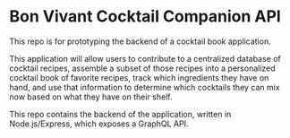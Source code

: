 # Bon Vivant Cocktail Companion API

This repo is for prototyping the backend of a cocktail book application. 

This application will allow users to contribute to a centralized database of cocktail recipes, assemble a subset of those recipes into a personalized cocktail book of favorite recipes, track which ingredients they have on hand, and use that  information to determine which cocktails they can mix now based on what they have on their shelf.

This repo contains the backend of the application, written in Node.js/Express, which exposes a GraphQL API.